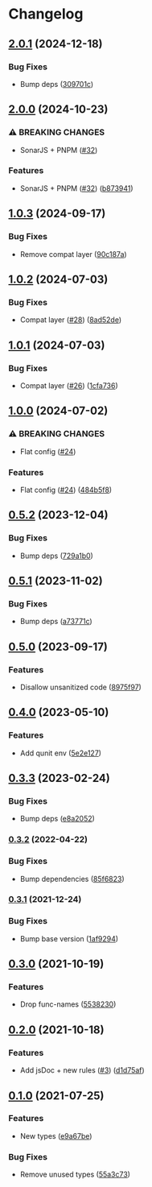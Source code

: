 # Changelog

## [2.0.1](https://github.com/mauriciolauffer/eslint-config-mlauffer-ui5/compare/v2.0.0...v2.0.1) (2024-12-18)


### Bug Fixes

* Bump deps ([309701c](https://github.com/mauriciolauffer/eslint-config-mlauffer-ui5/commit/309701c1ce0d511f00fec2759573967c12e45c75))

## [2.0.0](https://github.com/mauriciolauffer/eslint-config-mlauffer-ui5/compare/v1.0.3...v2.0.0) (2024-10-23)


### ⚠ BREAKING CHANGES

* SonarJS + PNPM ([#32](https://github.com/mauriciolauffer/eslint-config-mlauffer-ui5/issues/32))

### Features

* SonarJS + PNPM ([#32](https://github.com/mauriciolauffer/eslint-config-mlauffer-ui5/issues/32)) ([b873941](https://github.com/mauriciolauffer/eslint-config-mlauffer-ui5/commit/b873941bb038d11d39d449cdf81050e22b9fe7e4))

## [1.0.3](https://github.com/mauriciolauffer/eslint-config-mlauffer-ui5/compare/v1.0.2...v1.0.3) (2024-09-17)


### Bug Fixes

* Remove compat layer ([90c187a](https://github.com/mauriciolauffer/eslint-config-mlauffer-ui5/commit/90c187a2f9ca90557ec4978c5f95080b2ac70dc2))

## [1.0.2](https://github.com/mauriciolauffer/eslint-config-mlauffer-ui5/compare/v1.0.1...v1.0.2) (2024-07-03)


### Bug Fixes

* Compat layer ([#28](https://github.com/mauriciolauffer/eslint-config-mlauffer-ui5/issues/28)) ([8ad52de](https://github.com/mauriciolauffer/eslint-config-mlauffer-ui5/commit/8ad52de7016610566d97b6107e2e48863c3ef7f1))

## [1.0.1](https://github.com/mauriciolauffer/eslint-config-mlauffer-ui5/compare/v1.0.0...v1.0.1) (2024-07-03)


### Bug Fixes

* Compat layer ([#26](https://github.com/mauriciolauffer/eslint-config-mlauffer-ui5/issues/26)) ([1cfa736](https://github.com/mauriciolauffer/eslint-config-mlauffer-ui5/commit/1cfa736138657a02d37d6e48d7b96aecb3e5a58f))

## [1.0.0](https://github.com/mauriciolauffer/eslint-config-mlauffer-ui5/compare/v0.5.2...v1.0.0) (2024-07-02)


### ⚠ BREAKING CHANGES

* Flat config ([#24](https://github.com/mauriciolauffer/eslint-config-mlauffer-ui5/issues/24))

### Features

* Flat config ([#24](https://github.com/mauriciolauffer/eslint-config-mlauffer-ui5/issues/24)) ([484b5f8](https://github.com/mauriciolauffer/eslint-config-mlauffer-ui5/commit/484b5f8486305985cfd4ab58f11811bce1c1f129))

## [0.5.2](https://github.com/mauriciolauffer/eslint-config-mlauffer-ui5/compare/v0.5.1...v0.5.2) (2023-12-04)


### Bug Fixes

* Bump deps ([729a1b0](https://github.com/mauriciolauffer/eslint-config-mlauffer-ui5/commit/729a1b0fba00679cd30a580feb423b78a26054fe))

## [0.5.1](https://github.com/mauriciolauffer/eslint-config-mlauffer-ui5/compare/v0.5.0...v0.5.1) (2023-11-02)


### Bug Fixes

* Bump deps ([a73771c](https://github.com/mauriciolauffer/eslint-config-mlauffer-ui5/commit/a73771cc8bc520982f34a02dced405ed16d0ce66))

## [0.5.0](https://github.com/mauriciolauffer/eslint-config-mlauffer-ui5/compare/v0.4.0...v0.5.0) (2023-09-17)


### Features

* Disallow unsanitized code ([8975f97](https://github.com/mauriciolauffer/eslint-config-mlauffer-ui5/commit/8975f97686a36a855192122d4de823d78dc4b564))

## [0.4.0](https://github.com/mauriciolauffer/eslint-config-mlauffer-ui5/compare/v0.3.3...v0.4.0) (2023-05-10)


### Features

* Add qunit env ([5e2e127](https://github.com/mauriciolauffer/eslint-config-mlauffer-ui5/commit/5e2e127d8824f26a0edcbafe06049094fee8fb02))

## [0.3.3](https://github.com/mauriciolauffer/eslint-config-mlauffer-ui5/compare/v0.3.2...v0.3.3) (2023-02-24)


### Bug Fixes

* Bump deps ([e8a2052](https://github.com/mauriciolauffer/eslint-config-mlauffer-ui5/commit/e8a20523d6dd1affb1502703777855b7381094ab))

### [0.3.2](https://github.com/mauriciolauffer/eslint-config-mlauffer-ui5/compare/v0.3.1...v0.3.2) (2022-04-22)


### Bug Fixes

* Bump dependencies ([85f6823](https://github.com/mauriciolauffer/eslint-config-mlauffer-ui5/commit/85f68234011948f43d671e4832f1c82df6b7c780))

### [0.3.1](https://www.github.com/mauriciolauffer/eslint-config-mlauffer-ui5/compare/v0.3.0...v0.3.1) (2021-12-24)


### Bug Fixes

* Bump base version ([1af9294](https://www.github.com/mauriciolauffer/eslint-config-mlauffer-ui5/commit/1af929464c35a4e99993c8a0bdd24cf9b988ae42))

## [0.3.0](https://www.github.com/mauriciolauffer/eslint-config-mlauffer-ui5/compare/v0.2.0...v0.3.0) (2021-10-19)


### Features

* Drop func-names ([5538230](https://www.github.com/mauriciolauffer/eslint-config-mlauffer-ui5/commit/5538230d105556b72cdfdd4636b9d5dddb234aaf))

## [0.2.0](https://www.github.com/mauriciolauffer/eslint-config-mlauffer-ui5/compare/v0.1.0...v0.2.0) (2021-10-18)


### Features

* Add jsDoc + new rules ([#3](https://www.github.com/mauriciolauffer/eslint-config-mlauffer-ui5/issues/3)) ([d1d75af](https://www.github.com/mauriciolauffer/eslint-config-mlauffer-ui5/commit/d1d75af7c85f23fed8531115d96ee63728d96d45))

## [0.1.0](https://www.github.com/mauriciolauffer/eslint-config-mlauffer-ui5/compare/v0.0.2...v0.1.0) (2021-07-25)


### Features

* New types ([e9a67be](https://www.github.com/mauriciolauffer/eslint-config-mlauffer-ui5/commit/e9a67be2aa1f32ffadac93d609518a763811d512))


### Bug Fixes

* Remove unused types ([55a3c73](https://www.github.com/mauriciolauffer/eslint-config-mlauffer-ui5/commit/55a3c736d93e13d2e3fda8417665eaba277c759c))
